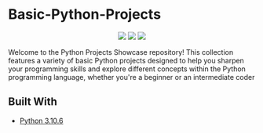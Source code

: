 # Basic-Python-Projects

<p align="center">
<a href="https://github.com/prajesh8484/Basic-Python-Projects"><img src="https://img.shields.io/github/languages/code-size/prajesh8484/Basic-Python-Projects"></a>
<a href="https://github.com/prajesh8484/Basic-Python-Projects/commits"><img src="https://img.shields.io/github/last-commit/prajesh8484/Basic-Python-Projects"></a>
<a href="https://github.com/prajesh8484/Basic-Python-Projects/blob/main/LICENSE"><img src="https://img.shields.io/github/license/prajesh8484/Basic-Python-Projects"></a>
</p>


Welcome to the Python Projects Showcase repository! This collection features a variety of basic Python projects designed to help you sharpen your programming skills and explore different concepts within the Python programming language, whether you're a beginner or an intermediate coder



## Built With

* [Python 3.10.6](https://www.python.org/downloads/release/python-3106/)

